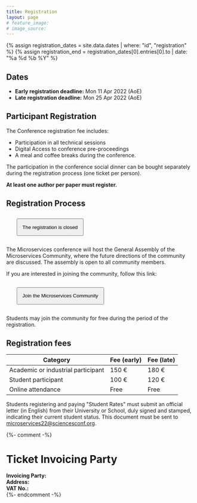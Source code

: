 ```yaml
---
title: Registration
layout: page
# feature_image:
# image_source:
---
```


{% assign registration_dates = site.data.dates | where: "id", "registration" %}
{% assign registration_end = registration_dates[0].entries[0].to | date: "%a %d %b %Y" %}

## Dates

- **Early registration deadline:** Mon 11 Apr 2022 (AoE)
- **Late registration deadline:** Mon 25 Apr 2022 (AoE)

## Participant Registration

The Conference registration fee includes:

- Participation in all technical sessions
- Digital Access to conference pre-proceedings
- A meal and coffee breaks during the conference.

The participation in the conference social dinner can be bought separately
during the registration process (one ticket per person).

**At least one author per paper must register.**

## Registration Process

<div markdown="1" class="text-justify">
<p style="margin:2em;" class="text-center">
        <button style="padding:1em;" type="button" class="btn btn-primary btn-lg disabled">The registration is closed</button>
</p>
<div class="clearfix"></div>

The Microservices conference will host the General Assembly of the Microservices Community, where the future directions of the community are discussed. The assembly is open to all community members.

If you are interested in joining the community, follow this link:

<p style="margin:2em;" class="text-center">
    <a href="https://microservices.sdu.dk/join/" target="_blank">
        <button style="padding:1em;" type="button" class="btn btn-primary btn-lg">Join the Microservices Community</button>
    </a>
</p>

Students may join the community for free during the period of the registration.

## Registration fees

<table class="table">
<thead>
<tr>
<th><strong>Category</strong></th>
<th><strong>Fee (early)</strong></th>
<th><strong>Fee (late)</strong></th>
</tr>
</thead>
<tbody>

<tr>
    <td>Academic or industrial participant</td>
    <td>150 €</td>
    <td>180 €</td>
</tr>

<tr>
    <td>Student participant</td>
    <td>100 €</td>
    <td>120 €</td>
</tr>

<tr>
    <td>Online attendance</td>
    <td>Free</td>
    <td>Free</td>
</tr>

</tbody>
</table>

Students registering and paying "Student Rates" must submit an
official letter (in English) from their University or School, duly
signed and stamped, indicating their current student status.
This document must be sent to <microservices22@sciencesconf.org>.


<!-- <div markdown="1" class="text-justify">
<p style="margin:2em;" class="text-center">
    <button style="padding:1em;" type="button" class="btn btn-primary btn-lg disabled">The registration is closed</button>
</p>
<div class="clearfix"></div>

</div> -->

{%- comment -%}
<span id="invoicing-info" />

# Ticket Invoicing Party

<div class="text-justify col-xs-8">
<strong>Invoicing Party:</strong><br/>
<strong>Address:</strong><br/>
<strong>VAT No.:</strong>
</div>
{%- endcomment -%}
